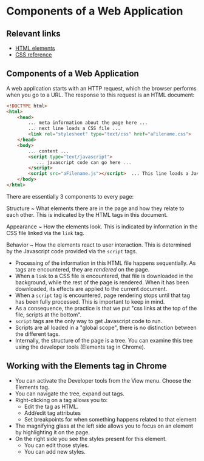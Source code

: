 # Components of a Web Application

## Relevant links

- [HTML elements](https://developer.mozilla.org/en-US/docs/Web/HTML/Element)
- [CSS reference](https://developer.mozilla.org/en-US/docs/Web/CSS/Reference)

## Components of a Web Application

A web application starts with an HTTP request, which the browser performs when you go to a URL. The response to this request is an HTML document:

```html
<!DOCTYPE html>
<html>
    <head>
        ... meta information about the page here ...
        ... next line loads a CSS file ...
        <link rel="stylesheet" type="text/css" href="aFilename.css">
    </head>
    <body>
        ... content ...
        <script type="text/javascript">
           ... javascript code can go here ...
        </script>
        <script src="aFilename.js"></script>  ... This line loads a Javascript file.
    </body>
</html>
```

There are essentially 3 components to every page:

Structure
  ~ What elements there are in the page and how they relate to each other. This is indicated by the HTML tags in this document.

Appearance
  ~ How the elements look. This is indicated by information in the CSS file linked via the `link` tag.

Behavior
  ~ How the elements react to user interaction. This is determined by the Javascript code provided via the `script` tags.

- Processing of the information in this HTML file happens sequentially. As tags are encountered, they are *rendered* on the page.
- When a `link` to a CSS file is encountered, that file is downloaded in the background, while the rest of the page is rendered. When it has been downloaded, its effects are applied to the current document.
- When a `script` tag is encountered, page rendering stops until that tag has been fully processed. This is important to keep in mind.
- As a consequence, the practice is that we put "css links at the top of the file, scripts at the bottom".
- `script` tags are the only way to get Javascript code to run.
- Scripts are all loaded in a "global scope", there is no distinction between the different tags.
- Internally, the structure of the page is a tree. You can examine this tree using the developer tools (Elements tag in Chrome).

## Working with the Elements tag in Chrome

- You can activate the Developer tools from the View menu. Choose the Elements tag.
- You can navigate the tree, expand out tags.
- Right-clicking on a tag allows you to:
    - Edit the tag as HTML.
    - Add/edit tag attributes
    - Set breakpoints for when something happens related to that element
- The magnifying glass at the left side allows you to focus on an element by highlighting it on the page.
- On the right side you see the styles present for this element.
    - You can edit those styles.
    - You can add new styles.


